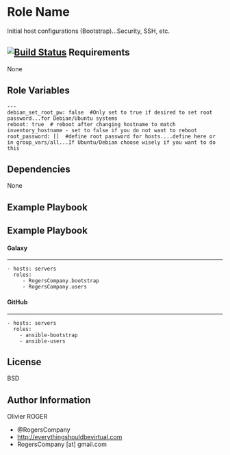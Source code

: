 Role Name
=========

Initial host configurations (Bootstrap)...Security, SSH, etc.

[![Build Status](https://travis-ci.org/RogersCompany/ansible-bootstrap.svg?branch=master)](https://travis-ci.org/RogersCompany/ansible-bootstrap)
Requirements
------------

None

Role Variables
--------------

````
---
debian_set_root_pw: false  #Only set to true if desired to set root password...for Debian/Ubuntu systems
reboot: true  # reboot after changing hostname to match inventory_hostname - set to false if you do not want to reboot
root_password: []  #define root password for hosts....define here or in group_vars/all...If Ubuntu/Debian choose wisely if you want to do this
````

Dependencies
------------

None

Example Playbook
----------------

Example Playbook
----------------
#### Galaxy
-----------
    - hosts: servers
      roles:
         - RogersCompany.bootstrap
         - RogersCompany.users
#### GitHub
-----------
    - hosts: servers
      roles:
        - ansible-bootstrap
        - ansible-users

License
-------

BSD

Author Information
------------------

Olivier ROGER
- @RogersCompany
- http://everythingshouldbevirtual.com
- RogersCompany [at] gmail.com
